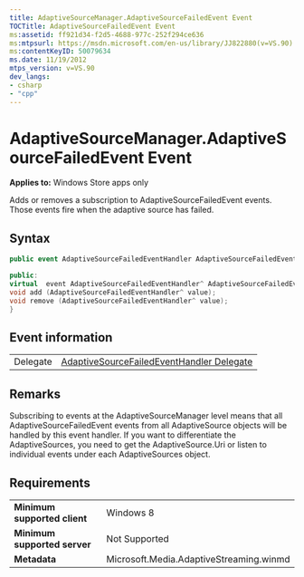 ```yaml
---
title: AdaptiveSourceManager.AdaptiveSourceFailedEvent Event
TOCTitle: AdaptiveSourceFailedEvent Event
ms:assetid: ff921d34-f2d5-4688-977c-252f294ce636
ms:mtpsurl: https://msdn.microsoft.com/en-us/library/JJ822880(v=VS.90)
ms:contentKeyID: 50079634
ms.date: 11/19/2012
mtps_version: v=VS.90
dev_langs:
- csharp
- "cpp"
---
```


# AdaptiveSourceManager.AdaptiveSourceFailedEvent Event

**Applies to:** Windows Store apps only

Adds or removes a subscription to AdaptiveSourceFailedEvent events. Those events fire when the adaptive source has failed.

## Syntax

```csharp
public event AdaptiveSourceFailedEventHandler AdaptiveSourceFailedEvent
```

```cpp
public:
virtual  event AdaptiveSourceFailedEventHandler^ AdaptiveSourceFailedEvent {
void add (AdaptiveSourceFailedEventHandler^ value);
void remove (AdaptiveSourceFailedEventHandler^ value);
}
```

## Event information

|||
|--- |--- |
|Delegate|[AdaptiveSourceFailedEventHandler Delegate](adaptivesourcefailedeventhandler-delegate.md)|


## Remarks

Subscribing to events at the AdaptiveSourceManager level means that all AdaptiveSourceFailedEvent events from all AdaptiveSource objects will be handled by this event handler. If you want to differentiate the AdaptiveSources, you need to get the AdaptiveSource.Uri or listen to individual events under each AdaptiveSources object.

## Requirements

|||
|--- |--- |
|**Minimum supported client**|Windows 8|
|**Minimum supported server**|Not Supported|
|**Metadata**|Microsoft.Media.AdaptiveStreaming.winmd|

